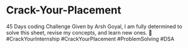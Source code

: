 # Crack-Your-Placement
45 Days coding Challenge Given by Arsh Goyal, I am fully determined to solve this sheet, revise my concepts, and learn new ones. 
💯 #CrackYourInternship #CrackYourPlacement #ProblemSolving #DSA
